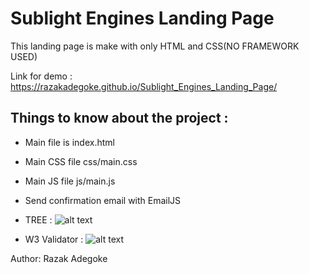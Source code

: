 # Sublight Engines Landing Page

This landing page is make with only HTML and CSS(NO FRAMEWORK USED)

Link for demo : https://razakadegoke.github.io/Sublight_Engines_Landing_Page/

## Things to know about the project : 

* Main file is index.html   

* Main CSS file css/main.css

* Main JS file js/main.js

* Send confirmation email with EmailJS

* TREE :
![alt text](https://github.com/razakadegoke/Sublight_Engines_Landing_Page/blob/main/assets/Capture%20d%E2%80%99e%CC%81cran%2C%20le%202022-08-02%20a%CC%80%2011.46.42.png)

* W3 Validator : 
![alt text](https://github.com/razakadegoke/Sublight_Engines_Landing_Page/blob/main/assets/Capture%20d%E2%80%99%C3%A9cran%2C%20le%202022-08-09%20%C3%A0%2018.07.39.png)

Author: Razak Adegoke
